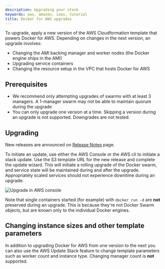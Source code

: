 ```yaml
---
description: Upgrading your stack
keywords: aws, amazon, iaas, tutorial
title: Docker for AWS upgrades
---
```


To upgrade, apply a new version of the AWS Cloudformation template that powers Docker for AWS. Depending on changes in the next version, an upgrade involves:

 * Changing the AMI backing manager and worker nodes (the Docker engine ships in the AMI)
 * Upgrading service containers
 * Changing the resource setup in the VPC that hosts Docker for AWS

## Prerequisites

 * We recommend only attempting upgrades of swarms with at least 3 managers. A 1-manager swarm may not be able to maintain quorum during the upgrade
 * You can only upgrade one version at a time. Skipping a version during an upgrade is not supported. Downgrades are not tested.

## Upgrading

New releases are announced on [Release Notes](release-notes.md) page.

To initiate an update, use either the AWS Console or the AWS cli to initiate a stack update. Use the S3 template URL for the new release and complete the update wizard. This will initiate a rolling upgrade of the Docker swarm, and service state will be maintained during and after the upgrade. Appropriately scaled services should not experience downtime during an upgrade.

![Upgrade in AWS console](img/cloudformation_update.png)

Note that single containers started (for example) with `docker run -d` are **not** preserved during an upgrade. This is because they're not Docker Swarm objects, but are known only to the individual Docker engines.

## Changing instance sizes and other template parameters

In addition to upgrading Docker for AWS from one version to the next you can also use the AWS Update Stack feature to change template parameters such as worker count and instance type. Changing manager count is **not** supported.

